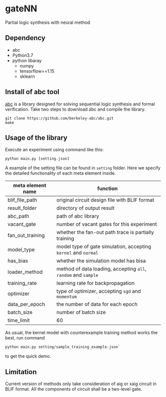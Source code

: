 gateNN
===========================

Partial logic synthesis with neural method


Dependency
---------------------------
* abc
* Python3.7
* python libaray
    - numpy
    - tensorflow==1.15
    - sklearn

Install of abc tool
----------------------------
[abc](github.com/berkeley-abc/abc) is a library designed for solving sequential logic synthesis and formal verification. Take two steps to download abc and compile the library.

```
git clone https://github.com/berkeley-abc/abc.git
make
```

Usage of the library
----------------------------

Execute an experiment using command like this:

```
python main.py [setting.json]
```

A example of the setting file can be found in `setting` folder. Here we specify the detailed functionality of each meta element inside.

 | meta element name | function |
 | --- | --- |
 | blif_file_path | original circuit design file with BLIF format | 
 | result_folder |  directory of output result |
 | abc_path |  path of abc library |
 | vacant_gate |  number of vacant gates for this experiment |
 | fan_out_training |  whether the fan-out path trace is partially training |
 | model_type |  model type of gate simulation, accepting `kernel` and `normal` |
 | has_bias |  whether the simulation model has bisa |
 | loader_method |  method of data loading, accepting `all`, `random` and `sample` |
 | training_rate |  learning rate for backpropagation |
 | optimizer |  type of optimizer, accepting `sgd` and `momentum` |
 | data_per_epoch | the number of data for each epoch |
 | batch_size | number of batch size |
 | time_limit | 60 |

As usual, the kernel model with counterexample training method works the best, run command 
```
python main.py setting/sample_training_example.json`
```
to get the quick demo. 

Limitation
-----------------
Current version of methods only take consideration of aig or xaig circuit in BLIF format. All the components of circuit shall be a two-level gate.
